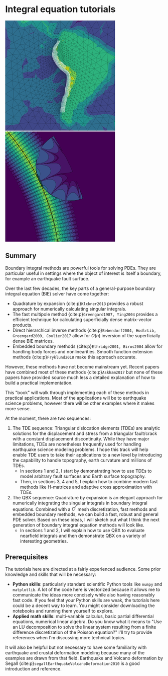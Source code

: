 # Integral equation tutorials

<img src="tdes/sa_mesh.svg" width="350px"><img src="c1qbx/qbx_single.svg" width="350px">

## Summary

Boundary integral methods are powerful tools for solving PDEs. They are particular useful in settings where the object of interest is itself a boundary, for example an earthquake fault surface.

Over the last few decades, the key parts of a general-purpose boundary integral equation (BIE) solver have come together:

* Quadrature by expansion {cite:p}`Klckner2013` provides a robust approach for numerically calculating singular integrals.
* The fast multipole method {cite:p}`Greengard1987, Ying2004` provides a efficient technique for calculating superficially dense matrix-vector products.
* Direct hierarchical inverse methods {cite:p}`Bebendorf2004, HodlrLib, Greengard2009, Coulier2017` allow for $O(n)$ inversion of the superficially dense BIE matrices.
* Embedded boundary methods {cite:p}`Ethridge2001, Biros2004` allow for handling body forces and nonlinearities. Smooth function extension methods {cite:p}`Fryklund2018` make this approach accurate.

However, these methods have not become mainstream yet. Recent papers have combined most of these methods {cite:p}`Askham2017` but none of these papers have provided source much less a detailed explanation of how to build a practical implementation.

This "book" will walk through implementing each of these methods in practical applications. Most of the applications will be to earthquake science problems, however there will be other examples where it makes more sense.

At the moment, there are two sequences:
1. The TDE sequence: Triangular dislocation elements (TDEs) are analytic solutions for the displacement and stress from a triangular fault/crack with a constant displacement discontinuity. While they have major limitations, TDEs are nonetheless frequently used for handling earthquake science modeling problems. I hope this track will help enable TDE users to take their applications to a new level by introducing the capability to handle topography, earth curvature and millions of TDEs.
    * In sections 1 and 2, I start by demonstrating how to use TDEs to model arbitrary fault surfaces and Earth surface topography.
    * Then, in sections 3, 4 and 5, I explain how to combine modern fast methods like H-matrices and adaptive cross approximation with TDEs.
2. The QBX sequence: Quadrature by expansion is an elegant approach for numerically integrating the singular integrals in boundary integral equations. Combined with a $C^1$ mesh discretization, fast methods and embedded boundary methods, we can build a fast, robust and general PDE solver. Based on these ideas, I will sketch out what I think the next generation of boundary integral equation methods will look like.
    * In sections 1 and 2, I will explain how to use QBX to evaluate nearfield integrals and then demonstrate QBX on a variety of interesting geometries.
    <!-- * In section 3, I will extend QBX from nearfield integrals to directly evaluating singular boundary integral equations. That will allow us to solve a BEM problem. -->
    <!-- * In section 4, I will introduce basis splines as a method for general purpose $C^1$ mesh discretization. -->
    <!-- * In section 5, I will introduce body force integrals and solve a simple time-dependent viscoelastic earthquake problem. -->

## Prerequisites

The tutorials here are directed at a fairly experienced audience. Some prior knowledge and skills that will be necessary:
* **Python skills**: particularly standard scientific Python tools like `numpy` and `matplotlib`. A lot of the code here is vectorized because it allows me to communicate the ideas more concisely while also having reasonably fast code. If you feel that your Python skills are weak, the tutorials here could be a decent way to learn. You might consider downloading the notebooks and running them yourself to explore.
* **Applied math skills**: multi-variable calculus, basic partial differential equations, numerical linear algebra. Do you know what it means to "Use an LU decomposition to solve the linear system resulting from a finite difference discretization of the Poisson equation?" I'll try to provide references when I'm discussing more technical topics.

It will also be helpful but not necessary to have some familiarity with earthquake and crustal deformation modeling because many of the examples are drawn from that field. Earthquake and Volcano deformation by Segall {cite:p}`segallEarthquakeVolcanoDeformation2010` is a good introduction and reference.
